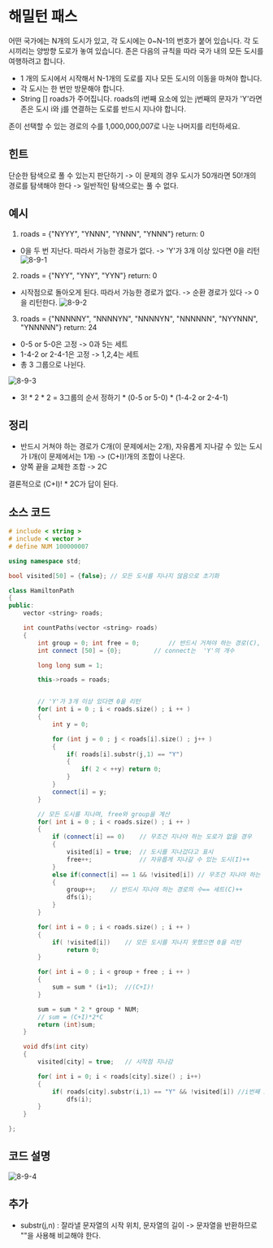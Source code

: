 # 해밀턴 패스
어떤 국가에는 N개의 도시가 있고, 각 도시에는 0~N-1의 번호가 붙어 있습니다. 
각 도시끼리는 양방향 도로가 놓여 있습니다.
존은 다음의 규칙을 따라 국가 내의 모든 도시를 여행하려고 합니다.
* 1 개의 도시에서 시작해서 N-1개의 도로를 지나 모든 도시의 이동을 마쳐야 합니다.
* 각 도시는 한 번만 방문해야 합니다.
* String [] roads가 주어집니다. roads의 i번째 요소에 있는 j번째의 문자가 'Y'라면 존은 도시 i와 j를 연결하는 도로를 반드시 지나야 합니다.

존이 선택할 수 있는 경로의 수를 1,000,000,007로 나눈 나머지를 리턴하세요.


## 힌트
단순한 탐색으로 풀 수 있는지 판단하기 -> 이 문제의 경우 도시가 50개라면 50!개의 경로를 탐색해야 한다 -> 일반적인 탐색으로는 풀 수 없다.

## 예시
1. roads = {"NYYY", "YNNN", "YNNN", "YNNN"}	return: 0
* 0을 두 번 지난다. 따라서 가능한 경로가 없다.	-> 'Y'가 3개 이상 있다면 0을 리턴
![8-9-1](https://user-images.githubusercontent.com/35838519/51941503-264fd980-2458-11e9-8d2b-f9deec476a89.jpg)

2. roads = {"NYY", "YNY", "YYN"}		return: 0
* 시작점으로 돌아오게 된다. 따라서 가능한 경로가 없다.	-> 순환 경로가 있다 -> 0을 리턴한다.
![8-9-2](https://user-images.githubusercontent.com/35838519/51941508-27810680-2458-11e9-89c6-8e7e8cea1531.jpg)


3. roads = {"NNNNNY", "NNNNYN", "NNNNYN", "NNNNNN", "NYYNNN", "YNNNNN"}		return: 24
* 0-5 or 5-0은 고정 -> 0과 5는 세트
* 1-4-2 or 2-4-1은 고정 -> 1,2,4는 세트
* 총 3 그룹으로 나뉜다.

![8-9-3](https://user-images.githubusercontent.com/35838519/51941512-294aca00-2458-11e9-951a-8f32963e7359.jpg)

* 3! * 2 * 2 =  3그룹의 순서 정하기 * (0-5 or 5-0) * (1-4-2 or 2-4-1)

## 정리
* 반드시 거쳐야 하는 경로가 C개(이 문제에서는 2개), 자유롭게 지나갈 수 있는 도시가 I개(이 문제에서는 1개) -> (C+I)!개의 조합이 나온다.
* 양쪽 끝을 교체한 조합 -> 2C

결론적으로 (C+I)! * 2C가 답이 된다.

## 소스 코드

```cpp
# include < string >
# include < vector >
# define NUM 100000007

using namespace std;

bool visited[50] = {false};	// 모든 도시를 지나지 않음으로 초기화

class HamiltonPath
{
public:
	vector <string> roads;

	int countPaths(vector <string> roads)
	{
		int group = 0; int free = 0;		// 반드시 거쳐야 하는 경로(C), 자유롭게 지나갈 수 있는 도시(I)
		int connect [50] = {0};			// connect는  'Y'의 개수

		long long sum = 1;

		this->roads = roads;


		// 'Y'가 3개 이상 있다면 0을 리턴
		for( int i = 0 ; i < roads.size() ; i ++ )
		{
			int y = 0;

			for (int j = 0 ; j < roads[i].size() ; j++ )
			{
				if( roads[i].substr(j,1) == "Y")
				{
					if( 2 < ++y) return 0;
				}
			}
			connect[i] = y;
		}

		// 모든 도시를 지나며, free와 group을 계산
		for( int i = 0 ; i < roads.size() ; i ++ )
		{
			if (connect[i] == 0)	// 무조건 지나야 하는 도로가 없을 경우
			{
				visited[i] = true;	// 도시를 지나갔다고 표시
				free++;				// 자유롭게 지나갈 수 있는 도시(I)++
			}
			else if(connect[i] == 1 && !visited[i])	// 무조건 지나야 하는 경로가 1개이고, 아직 그 도시를 지나지 않았을 때
			{
				group++;	// 반드시 지나야 하는 경로의 수== 세트(C)++
				dfs(i);
			}
		}

		for( int i = 0 ; i < roads.size() ; i ++ )
		{
			if( !visited[i])	// 모든 도시를 지나지 못했으면 0을 리턴
				return 0;
		}

		for( int i = 0 ; i < group + free ; i ++ )
		{
			sum = sum * (i+1);	//(C+I)!
		}

		sum = sum * 2 * group * NUM;
		// sum = (C+I)*2*C
		return (int)sum;
	}

	void dfs(int city)
	{
		visited[city] = true;	// 시작점 지나감

		for( int i = 0; i < roads[city].size() ; i++)
		{
			if( roads[city].substr(i,1) == "Y" && !visited[i]) //i번째 도시와 이어지는 도로를 무조건 지나야 하고, 아직 I 도시를 지나지 않았을 때
				dfs(i);
		}
	}

};

```
## 코드 설명
![8-9-4](https://user-images.githubusercontent.com/35838519/51941540-3cf63080-2458-11e9-81a0-bc7af5f80257.jpg)

## 추가
* substr(j,n) :  잘라낼 문자열의 시작 위치, 문자열의 길이 -> 문자열을 반환하므로 ""을 사용해 비교해야 한다.


